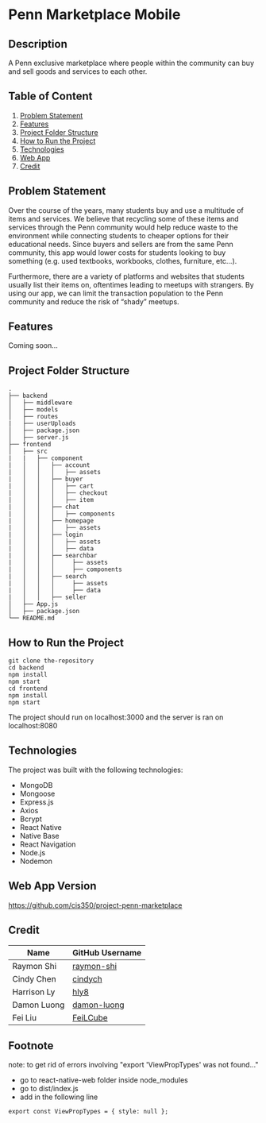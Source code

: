 # Penn Marketplace Mobile

## Description
A Penn exclusive marketplace where people within the community can buy and sell goods and services to each other.

## Table of Content
1. [Problem Statement](#problem-statement)
2. [Features](#features)
3. [Project Folder Structure](#project-folder-structure)
4. [How to Run the Project](#how-to-run-the-project)
5. [Technologies](#technologies)
6. [Web App](#web-app-version)
7. [Credit](#credit)


## Problem Statement
Over the course of the years, many students buy and use a multitude of items and services. We believe that recycling some of these items and services through the Penn community would help reduce waste to the environment while connecting students to cheaper options for their educational needs. Since buyers and sellers are from the same Penn community, this app would lower costs for students looking to buy something (e.g. used textbooks, workbooks, clothes, furniture, etc…).

Furthermore, there are a variety of platforms and websites that students usually list their items on, oftentimes leading to meetups with strangers. By using our app, we can limit the transaction population to the Penn community and reduce the risk of “shady” meetups.

## Features
Coming soon...

## Project Folder Structure
    .
    ├── backend
    │   ├── middleware                         
    │   ├── models                            
    │   ├── routes
    |   ├── userUploads
    │   ├── package.json
    │   ├── server.js
    ├── frontend
    │   ├── src
    |   |   ├── component
    |   │   │   ├── account
    |   │   │   │   ├── assets
    |   │   │   ├── buyer
    |   │   │   │   ├── cart
    |   │   │   │   ├── checkout
    |   │   │   │   ├── item
    |   │   │   ├── chat
    |   │   │   │   ├── components
    |   │   │   ├── homepage
    |   │   │   │   ├── assets
    |   │   │   ├── login
    |   │   │   │   ├── assets
    |   │   │   │   ├── data
    |   │   │   ├── searchbar
    |   │   │   │     ├── assets
    |   │   │   │     ├── components
    |   │   │   ├── search
    |   │   │   │     ├── assets
    |   │   │   │     ├── data
    |   │   │   ├── seller
    │   ├── App.js
    │   ├── package.json
    └── README.md
    
  ## How to Run the Project
  ```
  git clone the-repository
  cd backend
  npm install
  npm start
  cd frontend
  npm install
  npm start
  ```
  The project should run on localhost:3000 and the server is ran on localhost:8080
  
  ## Technologies
  The project was built with the following technologies:
-   MongoDB
-   Mongoose
-   Express.js
-   Axios
-   Bcrypt
-   React Native
-   Native Base
-   React Navigation
-   Node.js
-   Nodemon

## Web App Version
https://github.com/cis350/project-penn-marketplace

## Credit
| Name      | GitHub Username |
| ----------- | ----------- |
| Raymon Shi      | [raymon-shi](https://github.com/raymon-shi)       |
| Cindy Chen   | [cindych](https://github.com/cindych)        |
| Harrison Ly   | [hly8](https://github.com/hly8)        |
| Damon Luong   | [damon-luong](https://github.com/damon-luong)        |
| Fei Liu   | [FeiLCube](https://github.com/FeiLCube)        |

## Footnote
note: to get rid of errors involving "export 'ViewPropTypes' was not found..."
* go to react-native-web folder inside node_modules
* go to dist/index.js
* add in the following line
```
export const ViewPropTypes = { style: null };
```

